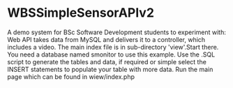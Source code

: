 # WBSSimpleSensorAPIv2
A demo system for BSc Software Development students to experiment with: Web API takes data from MySQL and delivers it to a controller, which includes a video. The main index file is in sub-directory 'view'.Start there. 
You need a database named smonitor to use this example.
Use the .SQL script to generate the tables and data, if required or simple select the INSERT statements to populate your table with more data.
Run the main page which can be found in wiew/index.php
